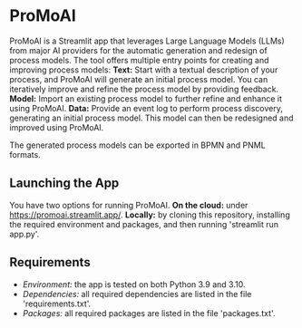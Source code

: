 # ProMoAI
ProMoAI is a Streamlit app that leverages Large Language Models (LLMs) from major AI providers for the automatic generation and redesign of process models. The tool offers multiple entry points for creating and improving process models:
**Text:** Start with a textual description of your process, and ProMoAI will generate an initial process model. You can iteratively improve and refine the process model by providing feedback.
**Model:** Import an existing process model to further refine and enhance it using ProMoAI.
**Data:** Provide an event log to perform process discovery, generating an initial process model. This model can then be redesigned and improved using ProMoAI.

The generated process models can be exported in BPMN and PNML formats.

## Launching the App
You have two options for running ProMoAI.
**On the cloud:** under https://promoai.streamlit.app/.
**Locally:** by cloning this repository, installing the required environment and packages, and then running 'streamlit run app.py'.


## Requirements

* *Environment:* the app is tested on both Python 3.9 and 3.10.
* *Dependencies:* all required dependencies are listed in the file 'requirements.txt'.
* *Packages:* all required packages are listed in the file 'packages.txt'.
